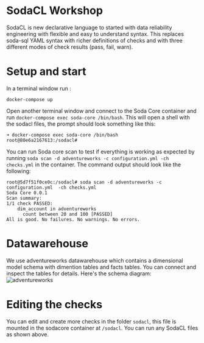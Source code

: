 # SodaCL Workshop

SodaCL is new declarative language to started with data reliability engineering
with flexible and easy to understand syntax. This replaces soda-sql YAML syntax
with richer definitions of checks and with three different modes of check
results (pass, fail, warn).


# Setup and start

In a terminal window run :

`docker-compose up`

Open another terminal window and connect to the Soda Core container and run
`docker-compose exec soda-core /bin/bash`. This will open a shell with the
sodacl files, the prompt should look something like this:

```shell
➜ docker-compose exec soda-core /bin/bash
root@80e6a2167613:/sodacl#
```

You can run Soda core scan to test if everything is working as expected by
running `soda scan -d adventureworks -c configuration.yml -ch checks.yml` in the
container. The command output should look like the following:


```shell
root@5d7f51f0ce0c:/sodacl# soda scan -d adventureworks -c configuration.yml  -ch checks.yml
Soda Core 0.0.1
Scan summary:
1/1 check PASSED:
    dim_account in adventureworks
      count between 20 and 100 [PASSED]
All is good. No failures. No warnings. No errors.
```

# Datawarehouse
We use adventureworks datawarehouse which contains a dimensional model schema with dimention tables and facts tables. You can connect and inspect the tables for details. Here's the schema diagram:
![adventureworks](https://user-images.githubusercontent.com/23506/154226042-360db581-995a-4023-9a90-26c8a9816457.png)

# Editing the checks
You can edit and create more checks in the folder `sodacl`, this file is mounted
in the sodacore container at `/sodacl`. You can run any SodaCL files as shown
above.
